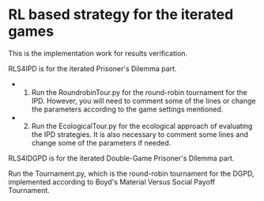 # RL based strategy for the iterated games

This is the implementation work for results verification.

RLS4IPD is for the iterated Prisoner's Dilemma part.

* 1. Run the RoundrobinTour.py for the round-robin tournament for the IPD. However, you will need to comment some of the lines or change the parameters according to the game settings mentioned.

* 2. Run the EcologicalTour.py for the ecological approach of evaluating the IPD strategies. It is also necessary to comment some lines and change some of the parameters if needed. 

RLS4IDGPD is for the iterated Double-Game Prisoner's Dilemma part.

Run the Tournament.py, which is the round-robin tournament for the DGPD, implemented according to Boyd's Material Versus Social Payoff Tournament. 

